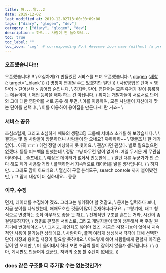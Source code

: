 ```yaml
---
title: 허....탈...2
date: 2019-12-02
last_modified_at: 2019-12-02T13:00:00+09:00
tags: ["diary", "glogen", "dev"]
category : ["diary", "glogen", "dev"]
description : 하으... 사람이 안 들어오네...
toc: true
toc_label: ""
toc_icon: "cog"  # corresponding Font Awesome icon name (without fa prefix)
---
```


### 오픈했습니다!!!
오픈했습니다!!!! \\
야심차게(?) 만들었던 서비스를 드뎌 오픈했습니다. \\
[glogen](http://glogen.392company.com) ([새창](http://glogen.392company.com){: target="_blank"}) (( 명칭이 변경될 수도 있겠지만 일단 )) \\
사용방법은 단어 > 영단어 > 단어선택 > 용어집 순입니다. \\
하지만, 단어, 영단어는 모든 유저가 같이 등록하는 메뉴이며, \\
매번 등록을 해야 하는 건 아닙니다. \\
취지는 개발자들이 서로서로 단어와 그에 대한 영단어를 서로 공유 해 두면, \\
이를 이용하여, 모든 사람들이 자신에게 맞는 단어를 선택 후, \\
이를 이용하여 용어집을 만든다~!! 란 거죠~ \\

### 서비스 공유
조심스럽게, 그리고 소심하게 페북의 생활코딩 그룹에 서비스 소개를 해 보았습니다. \\
\\
결과는 몇 일 사람들이 방문하더니 사람들이 안 오네요? 꺄하하하~~ \\
댓글조차 한 개가 없어... 아흑 ㅠㅠ \\
이건 정말 예상하지 못 했어요. \\
괜찮다면 괜찮다. 별로 필요없으면 없겠다. 등등 피드백을 원했는데 \\
정말 그냥 아무런 말이 없어요. 제일 무서운 게 무관심이라더니... 슬프네요. \\
예상은 데이터가 없어서 인듯한데... \\
일단 다른 누군가가 안 쓴다 해도 제가 사용할 거라 \\
플젝하면서 지속적으로 데이터를 넣을 생각입니다. \\
\\
하지만....  그래도 맘이 아프네요. \\
열심히 구글 분석도구, search console 까지 붙여봤건만, \\
그 땀시 내상이 더 심하네요... 킁킁

### 이후, 수정
먼저, 데이터를 수집해야 겠죠. 그리고는 넣어줘야 할 것같고, \\
문제는 입력하다 보니, 지금 분야를 나눠놨는데, 애매모호한 것들이 많이 존재하더라구요. \\
그렇기에, 태그 형식으로 변경하는 것이 아무래도 좋을 듯 해요. \\
전체적인 구조를 흔드는 거라, 시간이 좀 걸릴듯하지만, \\
정말로 괜찮은 서비스로, 그리고 개발자들이 많이 방문해서 써 주길 원하기에 변경해야죠~ \\
\\
그리고, 개인화도 넣어야 겠죠. 지금은 저장 기능이 없어서 지속적인 사용이 불가능한 상태에요. \\
사람마다, 플젝 여러개 생성해서 각각에 대해 선택한 단어 저장과 용어집 저장이 필요할 듯하네요. \\
어드렇게 해야 사람들에게 편할지 아직은 감이 안 오지만, \\
머, 들이대서 하다 보면 조금씩 틀이 잡히지 않을까 생각됩니다. \\
\\
(( 아, 게시판도 만들어야 겠군요. 저와의 소통 할 수단이 없네요. ))



### docs 같은 구조를 더 추가할 수는 없는것인가?
